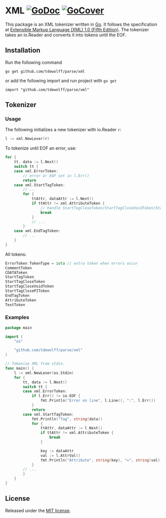 # XML [![GoDoc](http://godoc.org/github.com/tdewolff/parse/xml?status.svg)](http://godoc.org/github.com/tdewolff/parse/xml) [![GoCover](http://gocover.io/_badge/github.com/tdewolff/parse/xml)](http://gocover.io/github.com/tdewolff/parse/xml)

This package is an XML tokenizer written in [Go][1]. It follows the specification at [Extensible Markup Language (XML) 1.0 (Fifth Edition)](http://www.w3.org/TR/REC-xml/). The tokenizer takes an io.Reader and converts it into tokens until the EOF.

## Installation
Run the following command

	go get github.com/tdewolff/parse/xml

or add the following import and run project with `go get`

	import "github.com/tdewolff/parse/xml"

## Tokenizer
### Usage
The following initializes a new tokenizer with io.Reader `r`:
``` go
l := xml.NewLexer(r)
```

To tokenize until EOF an error, use:
``` go
for {
	tt, data := l.Next()
	switch tt {
	case xml.ErrorToken:
		// error or EOF set in l.Err()
		return
	case xml.StartTagToken:
		// ...
		for {
			ttAttr, dataAttr := l.Next()
			if ttAttr != xml.AttributeToken {
				// handle StartTagCloseToken/StartTagCloseVoidToken/StartTagClosePIToken
				break
			}
			// ...
		}
	case xml.EndTagToken:
		// ...
	}
}
```

All tokens:
``` go
ErrorToken TokenType = iota // extra token when errors occur
CommentToken
CDATAToken
StartTagToken
StartTagCloseToken
StartTagCloseVoidToken
StartTagClosePIToken
EndTagToken
AttributeToken
TextToken
```

### Examples
``` go
package main

import (
	"os"

	"github.com/tdewolff/parse/xml"
)

// Tokenize XML from stdin.
func main() {
	l := xml.NewLexer(os.Stdin)
	for {
		tt, data := l.Next()
		switch tt {
		case xml.ErrorToken:
			if l.Err() != io.EOF {
				fmt.Println("Error on line", l.Line(), ":", l.Err())
			}
			return
		case xml.StartTagToken:
			fmt.Println("Tag", string(data))
			for {
				ttAttr, dataAttr := l.Next()
				if ttAttr != xml.AttributeToken {
					break
				}

				key := dataAttr
				val := l.AttrVal()
				fmt.Println("Attribute", string(key), "=", string(val))
			}
		// ...
		}
	}
}
```

## License
Released under the [MIT license](https://github.com/tdewolff/parse/blob/master/LICENSE.md).

[1]: http://golang.org/ "Go Language"
